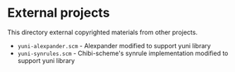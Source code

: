 External projects
=================

This directory external copyrighted materials from other projects.

* `yuni-alexpander.scm` - Alexpander modified to support yuni library
* `yuni-synrules.scm`   - Chibi-scheme's synrule implementation 
                          modified to support yuni library
